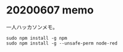 # 20200607 memo

一人ハッカソンメモ。
```
sudo npm install -g npm
sudo npm install -g --unsafe-perm node-red
```

